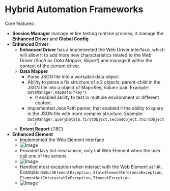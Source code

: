 # Hybrid Automation Frameworks

Core features:
- **Session Manager** manage entire testing runtime process, it manage the **Enhanced Driver** and **Global Config**
- **Enhanced Driver**:
	- **Enhanced Driver** has a implemented the Web Driver interface, which will allow it to add more new characteristics related to the Web Driver (*Such as Data Mapper, Report*) and manage it within the context of the current driver.
	- **Data Mapper** 
		- Parse JSON file into a workable data object
		- Ability to parse a fix structure of a 2 objects, parent-child in the JSON file into a object of Map<Key, Value> pair.  Example: `DataManager.mapData("key")`
			- It enabled ability to test in multiple environment or different context.
		- Implemented JsonPath parser, that enabled it the ability to query in the JSON file with more complex structure. Example: `DataManager.queryData($.firstObject.secondObject.thirdObject...)`
	- **Extent Report** (*TBC*)
- **Enhanced Element**
	- Implemented the Web Element interface
	- ![image](https://github.com/tuyenluong/WebSelenium/assets/76527250/033f7a42-d629-410c-9536-a0c55bf37f5e)
	- Provided lazy Init mechanism, only Init Web Element when the user call one of the actions.
	- ![image](https://github.com/tuyenluong/WebSelenium/assets/76527250/b797b346-ce2f-41dc-83eb-b2d2012cca8a)
	- Handled most exception when interact with the Web Element at Init . Example: `NoSuchElementException`, `StaleElementReferenceException`, `ElementNotInteractableException`, `TimeoutException`.
	- ![image](https://github.com/tuyenluong/WebSelenium/assets/76527250/a11a1608-b093-472e-9263-b024bbdde368)
 	
